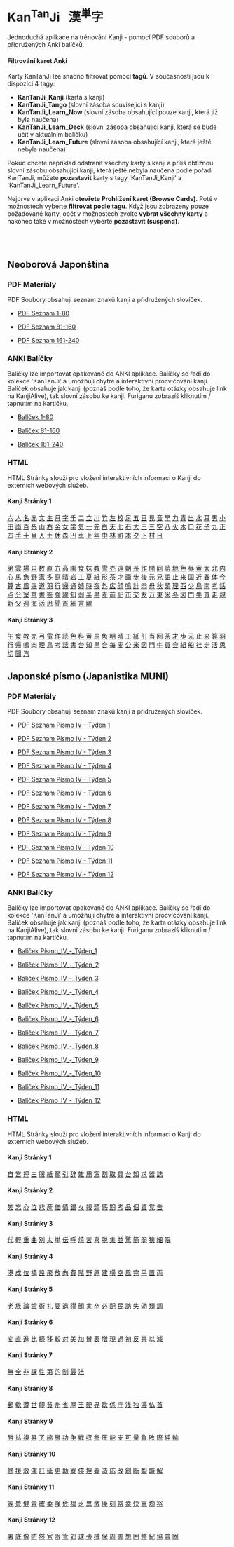 
# Kan<sup>Tan</sup>Ji &nbsp; 漢<sup>単</sup>字
Jednoduchá aplikace na trénování Kanji - pomocí PDF souborů a přidružených Anki balíčků.

#### Filtrování karet Anki

Karty KanTanJi lze snadno filtrovat pomocí **tagů**. V současnosti jsou k dispozici 4 tagy:

 - **KanTanJi_Kanji** (karta s kanji)
 - **KanTanJi_Tango** (slovní zásoba související s kanji)
 - **KanTanJi_Learn_Now** (slovní zásoba obsahující pouze kanji, která již byla naučena)
 - **KanTanJi_Learn_Deck** (slovní zásoba obsahující kanji, která se bude učit v aktuálním balíčku)
 - **KanTanJi_Learn_Future** (slovní zásoba obsahující kanji, která ještě nebyla naučena)

Pokud chcete například odstranit všechny karty s kanji a příliš obtížnou slovní zásobu obsahující kanji, 
která ještě nebyla naučena podle pořadí KanTanJi, můžete **pozastavit** karty s tagy 
'KanTanJi_Kanji' a 'KanTanJi_Learn_Future'.

Nejprve v aplikaci Anki **otevřete Prohlížení karet (Browse Cards)**. Poté v možnostech vyberte **filtrovat podle tagu**.
Když jsou zobrazeny pouze požadované karty, opět v možnostech zvolte **vybrat všechny karty** 
a nakonec také v možnostech vyberte **pozastavit (suspend)**.

<br><br>

## Neoborová Japonština

### PDF Materiály
PDF Soubory obsahují seznam znaků kanji a přidružených slovíček.
 - <a href="static/1/1/1-80.pdf">PDF Seznam 1-80</a>

 - <a href="static/1/2/81-160.pdf">PDF Seznam 81-160</a>

 - <a href="static/1/3/161-240.pdf">PDF Seznam 161-240</a>


### ANKI Balíčky
Balíčky lze importovat opakovaně do ANKI aplikace. Balíčky se řadí do kolekce 'KanTanJi' 
a umožňují chytré a interaktivní procvičování kanji. Balíček obsahuje jak kanji (poznáš podle
toho, že karta otázky obsahuje link na KanjiAlive), tak slovní zásobu ke kanji.
Furiganu zobrazíš kliknutím / tapnutím na kartičku.

 - <a href="static/1/1/1-80.apkg">Balíček 1-80</a>

 - <a href="static/1/2/81-160.apkg">Balíček 81-160</a>

 - <a href="static/1/3/161-240.apkg">Balíček 161-240</a>


### HTML
HTML Stránky slouží pro vložení interaktivních informací o Kanji do externích webových služeb.

#### Kanji Stránky 1
<a href="static/1/1/六.html">六</a>  <a href="static/1/1/人.html">人</a>  <a href="static/1/1/名.html">名</a>  <a href="static/1/1/赤.html">赤</a>  <a href="static/1/1/文.html">文</a>  <a href="static/1/1/生.html">生</a>  <a href="static/1/1/月.html">月</a>  <a href="static/1/1/字.html">字</a>  <a href="static/1/1/千.html">千</a>  <a href="static/1/1/二.html">二</a>  <a href="static/1/1/立.html">立</a>  <a href="static/1/1/川.html">川</a>  <a href="static/1/1/竹.html">竹</a>  <a href="static/1/1/左.html">左</a>  <a href="static/1/1/校.html">校</a>  <a href="static/1/1/足.html">足</a>  <a href="static/1/1/五.html">五</a>  <a href="static/1/1/目.html">目</a>  <a href="static/1/1/見.html">見</a>  <a href="static/1/1/音.html">音</a>  <a href="static/1/1/早.html">早</a>  <a href="static/1/1/力.html">力</a>  <a href="static/1/1/青.html">青</a>  <a href="static/1/1/出.html">出</a>  <a href="static/1/1/水.html">水</a>  <a href="static/1/1/耳.html">耳</a>  <a href="static/1/1/男.html">男</a>  <a href="static/1/1/小.html">小</a>  <a href="static/1/1/田.html">田</a>  <a href="static/1/1/雨.html">雨</a>  <a href="static/1/1/百.html">百</a>  <a href="static/1/1/糸.html">糸</a>  <a href="static/1/1/山.html">山</a>  <a href="static/1/1/右.html">右</a>  <a href="static/1/1/金.html">金</a>  <a href="static/1/1/女.html">女</a>  <a href="static/1/1/学.html">学</a>  <a href="static/1/1/気.html">気</a>  <a href="static/1/1/一.html">一</a>  <a href="static/1/1/先.html">先</a>  <a href="static/1/1/白.html">白</a>  <a href="static/1/1/天.html">天</a>  <a href="static/1/1/七.html">七</a>  <a href="static/1/1/石.html">石</a>  <a href="static/1/1/大.html">大</a>  <a href="static/1/1/王.html">王</a>  <a href="static/1/1/三.html">三</a>  <a href="static/1/1/空.html">空</a>  <a href="static/1/1/八.html">八</a>  <a href="static/1/1/火.html">火</a>  <a href="static/1/1/木.html">木</a>  <a href="static/1/1/口.html">口</a>  <a href="static/1/1/花.html">花</a>  <a href="static/1/1/子.html">子</a>  <a href="static/1/1/九.html">九</a>  <a href="static/1/1/正.html">正</a>  <a href="static/1/1/四.html">四</a>  <a href="static/1/1/手.html">手</a>  <a href="static/1/1/十.html">十</a>  <a href="static/1/1/貝.html">貝</a>  <a href="static/1/1/入.html">入</a>  <a href="static/1/1/土.html">土</a>  <a href="static/1/1/休.html">休</a>  <a href="static/1/1/森.html">森</a>  <a href="static/1/1/円.html">円</a>  <a href="static/1/1/車.html">車</a>  <a href="static/1/1/上.html">上</a>  <a href="static/1/1/年.html">年</a>  <a href="static/1/1/中.html">中</a>  <a href="static/1/1/林.html">林</a>  <a href="static/1/1/町.html">町</a>  <a href="static/1/1/本.html">本</a>  <a href="static/1/1/夕.html">夕</a>  <a href="static/1/1/下.html">下</a>  <a href="static/1/1/村.html">村</a>  <a href="static/1/1/日.html">日</a>

#### Kanji Stránky 2
<a href="static/1/2/弟.html">弟</a>  <a href="static/1/2/雲.html">雲</a>  <a href="static/1/2/場.html">場</a>  <a href="static/1/2/自.html">自</a>  <a href="static/1/2/数.html">数</a>  <a href="static/1/2/直.html">直</a>  <a href="static/1/2/方.html">方</a>  <a href="static/1/2/高.html">高</a>  <a href="static/1/2/園.html">園</a>  <a href="static/1/2/食.html">食</a>  <a href="static/1/2/妹.html">妹</a>  <a href="static/1/2/教.html">教</a>  <a href="static/1/2/雪.html">雪</a>  <a href="static/1/2/売.html">売</a>  <a href="static/1/2/遠.html">遠</a>  <a href="static/1/2/朝.html">朝</a>  <a href="static/1/2/長.html">長</a>  <a href="static/1/2/作.html">作</a>  <a href="static/1/2/間.html">間</a>  <a href="static/1/2/同.html">同</a>  <a href="static/1/2/読.html">読</a>  <a href="static/1/2/地.html">地</a>  <a href="static/1/2/色.html">色</a>  <a href="static/1/2/昼.html">昼</a>  <a href="static/1/2/黄.html">黄</a>  <a href="static/1/2/太.html">太</a>  <a href="static/1/2/北.html">北</a>  <a href="static/1/2/内.html">内</a>  <a href="static/1/2/心.html">心</a>  <a href="static/1/2/馬.html">馬</a>  <a href="static/1/2/魚.html">魚</a>  <a href="static/1/2/野.html">野</a>  <a href="static/1/2/家.html">家</a>  <a href="static/1/2/多.html">多</a>  <a href="static/1/2/原.html">原</a>  <a href="static/1/2/晴.html">晴</a>  <a href="static/1/2/岩.html">岩</a>  <a href="static/1/2/工.html">工</a>  <a href="static/1/2/夏.html">夏</a>  <a href="static/1/2/紙.html">紙</a>  <a href="static/1/2/形.html">形</a>  <a href="static/1/2/茶.html">茶</a>  <a href="static/1/2/才.html">才</a>  <a href="static/1/2/画.html">画</a>  <a href="static/1/2/歩.html">歩</a>  <a href="static/1/2/後.html">後</a>  <a href="static/1/2/元.html">元</a>  <a href="static/1/2/兄.html">兄</a>  <a href="static/1/2/語.html">語</a>  <a href="static/1/2/止.html">止</a>  <a href="static/1/2/来.html">来</a>  <a href="static/1/2/国.html">国</a>  <a href="static/1/2/近.html">近</a>  <a href="static/1/2/春.html">春</a>  <a href="static/1/2/体.html">体</a>  <a href="static/1/2/今.html">今</a>  <a href="static/1/2/算.html">算</a>  <a href="static/1/2/古.html">古</a>  <a href="static/1/2/風.html">風</a>  <a href="static/1/2/寺.html">寺</a>  <a href="static/1/2/道.html">道</a>  <a href="static/1/2/羽.html">羽</a>  <a href="static/1/2/行.html">行</a>  <a href="static/1/2/帰.html">帰</a>  <a href="static/1/2/通.html">通</a>  <a href="static/1/2/姉.html">姉</a>  <a href="static/1/2/時.html">時</a>  <a href="static/1/2/夜.html">夜</a>  <a href="static/1/2/外.html">外</a>  <a href="static/1/2/広.html">広</a>  <a href="static/1/2/顔.html">顔</a>  <a href="static/1/2/鳴.html">鳴</a>  <a href="static/1/2/計.html">計</a>  <a href="static/1/2/肉.html">肉</a>  <a href="static/1/2/母.html">母</a>  <a href="static/1/2/秋.html">秋</a>  <a href="static/1/2/頭.html">頭</a>  <a href="static/1/2/理.html">理</a>  <a href="static/1/2/西.html">西</a>  <a href="static/1/2/少.html">少</a>  <a href="static/1/2/鳥.html">鳥</a>  <a href="static/1/2/南.html">南</a>  <a href="static/1/2/考.html">考</a>  <a href="static/1/2/話.html">話</a>  <a href="static/1/2/点.html">点</a>  <a href="static/1/2/分.html">分</a>  <a href="static/1/2/室.html">室</a>  <a href="static/1/2/京.html">京</a>  <a href="static/1/2/書.html">書</a>  <a href="static/1/2/答.html">答</a>  <a href="static/1/2/強.html">強</a>  <a href="static/1/2/線.html">線</a>  <a href="static/1/2/知.html">知</a>  <a href="static/1/2/弱.html">弱</a>  <a href="static/1/2/半.html">半</a>  <a href="static/1/2/黒.html">黒</a>  <a href="static/1/2/麦.html">麦</a>  <a href="static/1/2/前.html">前</a>  <a href="static/1/2/記.html">記</a>  <a href="static/1/2/市.html">市</a>  <a href="static/1/2/交.html">交</a>  <a href="static/1/2/友.html">友</a>  <a href="static/1/2/万.html">万</a>  <a href="static/1/2/東.html">東</a>  <a href="static/1/2/米.html">米</a>  <a href="static/1/2/冬.html">冬</a>  <a href="static/1/2/図.html">図</a>  <a href="static/1/2/門.html">門</a>  <a href="static/1/2/牛.html">牛</a>  <a href="static/1/2/買.html">買</a>  <a href="static/1/2/走.html">走</a>  <a href="static/1/2/親.html">親</a>  <a href="static/1/2/新.html">新</a>  <a href="static/1/2/父.html">父</a>  <a href="static/1/2/週.html">週</a>  <a href="static/1/2/海.html">海</a>  <a href="static/1/2/活.html">活</a>  <a href="static/1/2/思.html">思</a>  <a href="static/1/2/聞.html">聞</a>  <a href="static/1/2/首.html">首</a>  <a href="static/1/2/細.html">細</a>  <a href="static/1/2/言.html">言</a>  <a href="static/1/2/曜.html">曜</a>

#### Kanji Stránky 3
<a href="static/1/3/午.html">午</a>  <a href="static/1/3/食.html">食</a>  <a href="static/1/3/教.html">教</a>  <a href="static/1/3/売.html">売</a>  <a href="static/1/3/弓.html">弓</a>  <a href="static/1/3/電.html">電</a>  <a href="static/1/3/作.html">作</a>  <a href="static/1/3/読.html">読</a>  <a href="static/1/3/色.html">色</a>  <a href="static/1/3/科.html">科</a>  <a href="static/1/3/黄.html">黄</a>  <a href="static/1/3/馬.html">馬</a>  <a href="static/1/3/魚.html">魚</a>  <a href="static/1/3/明.html">明</a>  <a href="static/1/3/晴.html">晴</a>  <a href="static/1/3/工.html">工</a>  <a href="static/1/3/紙.html">紙</a>  <a href="static/1/3/引.html">引</a>  <a href="static/1/3/当.html">当</a>  <a href="static/1/3/回.html">回</a>  <a href="static/1/3/茶.html">茶</a>  <a href="static/1/3/才.html">才</a>  <a href="static/1/3/歩.html">歩</a>  <a href="static/1/3/元.html">元</a>  <a href="static/1/3/止.html">止</a>  <a href="static/1/3/来.html">来</a>  <a href="static/1/3/算.html">算</a>  <a href="static/1/3/羽.html">羽</a>  <a href="static/1/3/行.html">行</a>  <a href="static/1/3/帰.html">帰</a>  <a href="static/1/3/鳴.html">鳴</a>  <a href="static/1/3/肉.html">肉</a>  <a href="static/1/3/理.html">理</a>  <a href="static/1/3/鳥.html">鳥</a>  <a href="static/1/3/考.html">考</a>  <a href="static/1/3/話.html">話</a>  <a href="static/1/3/書.html">書</a>  <a href="static/1/3/台.html">台</a>  <a href="static/1/3/知.html">知</a>  <a href="static/1/3/黒.html">黒</a>  <a href="static/1/3/合.html">合</a>  <a href="static/1/3/毎.html">毎</a>  <a href="static/1/3/麦.html">麦</a>  <a href="static/1/3/公.html">公</a>  <a href="static/1/3/米.html">米</a>  <a href="static/1/3/図.html">図</a>  <a href="static/1/3/門.html">門</a>  <a href="static/1/3/牛.html">牛</a>  <a href="static/1/3/買.html">買</a>  <a href="static/1/3/会.html">会</a>  <a href="static/1/3/組.html">組</a>  <a href="static/1/3/船.html">船</a>  <a href="static/1/3/社.html">社</a>  <a href="static/1/3/走.html">走</a>  <a href="static/1/3/活.html">活</a>  <a href="static/1/3/思.html">思</a>  <a href="static/1/3/切.html">切</a>  <a href="static/1/3/聞.html">聞</a>  <a href="static/1/3/汽.html">汽</a>




## Japonské písmo (Japanistika MUNI)

### PDF Materiály
PDF Soubory obsahují seznam znaků kanji a přidružených slovíček.
 - <a href="static/2/1/Písmo IV - Týden 1 .pdf">PDF Seznam Písmo IV - Týden 1 </a>

 - <a href="static/2/2/Písmo IV - Týden 2.pdf">PDF Seznam Písmo IV - Týden 2</a>

 - <a href="static/2/3/Písmo IV - Týden 3.pdf">PDF Seznam Písmo IV - Týden 3</a>

 - <a href="static/2/4/Písmo IV - Týden 4.pdf">PDF Seznam Písmo IV - Týden 4</a>

 - <a href="static/2/5/Písmo IV - Týden 5.pdf">PDF Seznam Písmo IV - Týden 5</a>

 - <a href="static/2/6/Písmo IV - Týden 6.pdf">PDF Seznam Písmo IV - Týden 6</a>

 - <a href="static/2/7/Písmo IV - Týden 7.pdf">PDF Seznam Písmo IV - Týden 7</a>

 - <a href="static/2/8/Písmo IV - Týden 8.pdf">PDF Seznam Písmo IV - Týden 8</a>

 - <a href="static/2/9/Písmo IV - Týden 9.pdf">PDF Seznam Písmo IV - Týden 9</a>

 - <a href="static/2/10/Písmo IV - Týden 10.pdf">PDF Seznam Písmo IV - Týden 10</a>

 - <a href="static/2/11/Písmo IV - Týden 11.pdf">PDF Seznam Písmo IV - Týden 11</a>

 - <a href="static/2/12/Písmo IV - Týden 12.pdf">PDF Seznam Písmo IV - Týden 12</a>


### ANKI Balíčky
Balíčky lze importovat opakovaně do ANKI aplikace. Balíčky se řadí do kolekce 'KanTanJi' 
a umožňují chytré a interaktivní procvičování kanji. Balíček obsahuje jak kanji (poznáš podle
toho, že karta otázky obsahuje link na KanjiAlive), tak slovní zásobu ke kanji.
Furiganu zobrazíš kliknutím / tapnutím na kartičku.

 - <a href="static/2/1/Písmo_IV_-_Týden_1.apkg">Balíček Písmo_IV_-_Týden_1</a>

 - <a href="static/2/2/Písmo_IV_-_Týden_2.apkg">Balíček Písmo_IV_-_Týden_2</a>

 - <a href="static/2/3/Písmo_IV_-_Týden_3.apkg">Balíček Písmo_IV_-_Týden_3</a>

 - <a href="static/2/4/Písmo_IV_-_Týden_4.apkg">Balíček Písmo_IV_-_Týden_4</a>

 - <a href="static/2/5/Písmo_IV_-_Týden_5.apkg">Balíček Písmo_IV_-_Týden_5</a>

 - <a href="static/2/6/Písmo_IV_-_Týden_6.apkg">Balíček Písmo_IV_-_Týden_6</a>

 - <a href="static/2/7/Písmo_IV_-_Týden_7.apkg">Balíček Písmo_IV_-_Týden_7</a>

 - <a href="static/2/8/Písmo_IV_-_Týden_8.apkg">Balíček Písmo_IV_-_Týden_8</a>

 - <a href="static/2/9/Písmo_IV_-_Týden_9.apkg">Balíček Písmo_IV_-_Týden_9</a>

 - <a href="static/2/10/Písmo_IV_-_Týden_10.apkg">Balíček Písmo_IV_-_Týden_10</a>

 - <a href="static/2/11/Písmo_IV_-_Týden_11.apkg">Balíček Písmo_IV_-_Týden_11</a>

 - <a href="static/2/12/Písmo_IV_-_Týden_12.apkg">Balíček Písmo_IV_-_Týden_12</a>


### HTML
HTML Stránky slouží pro vložení interaktivních informací o Kanji do externích webových služeb.

#### Kanji Stránky 1
<a href="static/2/1/自.html">自</a>  <a href="static/2/1/営.html">営</a>  <a href="static/2/1/押.html">押</a>  <a href="static/2/1/由.html">由</a>  <a href="static/2/1/服.html">服</a>  <a href="static/2/1/紙.html">紙</a>  <a href="static/2/1/願.html">願</a>  <a href="static/2/1/引.html">引</a>  <a href="static/2/1/辞.html">辞</a>  <a href="static/2/1/雑.html">雑</a>  <a href="static/2/1/用.html">用</a>  <a href="static/2/1/窓.html">窓</a>  <a href="static/2/1/割.html">割</a>  <a href="static/2/1/取.html">取</a>  <a href="static/2/1/具.html">具</a>  <a href="static/2/1/台.html">台</a>  <a href="static/2/1/知.html">知</a>  <a href="static/2/1/求.html">求</a>  <a href="static/2/1/器.html">器</a>  <a href="static/2/1/誌.html">誌</a>

#### Kanji Stránky 2
<a href="static/2/2/笑.html">笑</a>  <a href="static/2/2/忘.html">忘</a>  <a href="static/2/2/心.html">心</a>  <a href="static/2/2/泣.html">泣</a>  <a href="static/2/2/悲.html">悲</a>  <a href="static/2/2/産.html">産</a>  <a href="static/2/2/価.html">価</a>  <a href="static/2/2/情.html">情</a>  <a href="static/2/2/銀.html">銀</a>  <a href="static/2/2/々.html">々</a>  <a href="static/2/2/報.html">報</a>  <a href="static/2/2/頭.html">頭</a>  <a href="static/2/2/感.html">感</a>  <a href="static/2/2/期.html">期</a>  <a href="static/2/2/考.html">考</a>  <a href="static/2/2/品.html">品</a>  <a href="static/2/2/個.html">個</a>  <a href="static/2/2/資.html">資</a>  <a href="static/2/2/覚.html">覚</a>  <a href="static/2/2/告.html">告</a>

#### Kanji Stránky 3
<a href="static/2/3/代.html">代</a>  <a href="static/2/3/軽.html">軽</a>  <a href="static/2/3/重.html">重</a>  <a href="static/2/3/曲.html">曲</a>  <a href="static/2/3/別.html">別</a>  <a href="static/2/3/太.html">太</a>  <a href="static/2/3/単.html">単</a>  <a href="static/2/3/伝.html">伝</a>  <a href="static/2/3/呼.html">呼</a>  <a href="static/2/3/焼.html">焼</a>  <a href="static/2/3/苦.html">苦</a>  <a href="static/2/3/喜.html">喜</a>  <a href="static/2/3/脱.html">脱</a>  <a href="static/2/3/集.html">集</a>  <a href="static/2/3/並.html">並</a>  <a href="static/2/3/驚.html">驚</a>  <a href="static/2/3/簡.html">簡</a>  <a href="static/2/3/弱.html">弱</a>  <a href="static/2/3/狭.html">狭</a>  <a href="static/2/3/細.html">細</a>  <a href="static/2/3/眠.html">眠</a>

#### Kanji Stránky 4
<a href="static/2/4/港.html">港</a>  <a href="static/2/4/成.html">成</a>  <a href="static/2/4/位.html">位</a>  <a href="static/2/4/橋.html">橋</a>  <a href="static/2/4/設.html">設</a>  <a href="static/2/4/飛.html">飛</a>  <a href="static/2/4/放.html">放</a>  <a href="static/2/4/向.html">向</a>  <a href="static/2/4/費.html">費</a>  <a href="static/2/4/階.html">階</a>  <a href="static/2/4/野.html">野</a>  <a href="static/2/4/原.html">原</a>  <a href="static/2/4/建.html">建</a>  <a href="static/2/4/横.html">横</a>  <a href="static/2/4/空.html">空</a>  <a href="static/2/4/風.html">風</a>  <a href="static/2/4/完.html">完</a>  <a href="static/2/4/平.html">平</a>  <a href="static/2/4/置.html">置</a>  <a href="static/2/4/両.html">両</a>

#### Kanji Stránky 5
<a href="static/2/5/老.html">老</a>  <a href="static/2/5/族.html">族</a>  <a href="static/2/5/論.html">論</a>  <a href="static/2/5/歯.html">歯</a>  <a href="static/2/5/術.html">術</a>  <a href="static/2/5/礼.html">礼</a>  <a href="static/2/5/要.html">要</a>  <a href="static/2/5/退.html">退</a>  <a href="static/2/5/得.html">得</a>  <a href="static/2/5/顔.html">顔</a>  <a href="static/2/5/実.html">実</a>  <a href="static/2/5/卒.html">卒</a>  <a href="static/2/5/必.html">必</a>  <a href="static/2/5/配.html">配</a>  <a href="static/2/5/民.html">民</a>  <a href="static/2/5/訪.html">訪</a>  <a href="static/2/5/失.html">失</a>  <a href="static/2/5/効.html">効</a>  <a href="static/2/5/類.html">類</a>  <a href="static/2/5/調.html">調</a>

#### Kanji Stránky 6
<a href="static/2/6/変.html">変</a>  <a href="static/2/6/直.html">直</a>  <a href="static/2/6/進.html">進</a>  <a href="static/2/6/比.html">比</a>  <a href="static/2/6/続.html">続</a>  <a href="static/2/6/移.html">移</a>  <a href="static/2/6/較.html">較</a>  <a href="static/2/6/対.html">対</a>  <a href="static/2/6/美.html">美</a>  <a href="static/2/6/加.html">加</a>  <a href="static/2/6/賛.html">賛</a>  <a href="static/2/6/表.html">表</a>  <a href="static/2/6/増.html">増</a>  <a href="static/2/6/現.html">現</a>  <a href="static/2/6/過.html">過</a>  <a href="static/2/6/初.html">初</a>  <a href="static/2/6/反.html">反</a>  <a href="static/2/6/共.html">共</a>  <a href="static/2/6/以.html">以</a>  <a href="static/2/6/減.html">減</a>

#### Kanji Stránky 7
<a href="static/2/7/無.html">無</a>  <a href="static/2/7/全.html">全</a>  <a href="static/2/7/非.html">非</a>  <a href="static/2/7/課.html">課</a>  <a href="static/2/7/性.html">性</a>  <a href="static/2/7/第.html">第</a>  <a href="static/2/7/的.html">的</a>  <a href="static/2/7/制.html">制</a>  <a href="static/2/7/最.html">最</a>  <a href="static/2/7/法.html">法</a>

#### Kanji Stránky 8
<a href="static/2/8/郵.html">郵</a>  <a href="static/2/8/軟.html">軟</a>  <a href="static/2/8/薄.html">薄</a>  <a href="static/2/8/世.html">世</a>  <a href="static/2/8/印.html">印</a>  <a href="static/2/8/貧.html">貧</a>  <a href="static/2/8/州.html">州</a>  <a href="static/2/8/省.html">省</a>  <a href="static/2/8/厚.html">厚</a>  <a href="static/2/8/王.html">王</a>  <a href="static/2/8/硬.html">硬</a>  <a href="static/2/8/界.html">界</a>  <a href="static/2/8/欧.html">欧</a>  <a href="static/2/8/係.html">係</a>  <a href="static/2/8/庁.html">庁</a>  <a href="static/2/8/浅.html">浅</a>  <a href="static/2/8/独.html">独</a>  <a href="static/2/8/濃.html">濃</a>  <a href="static/2/8/仏.html">仏</a>  <a href="static/2/8/首.html">首</a>

#### Kanji Stránky 9
<a href="static/2/9/勝.html">勝</a>  <a href="static/2/9/拡.html">拡</a>  <a href="static/2/9/複.html">複</a>  <a href="static/2/9/昇.html">昇</a>  <a href="static/2/9/了.html">了</a>  <a href="static/2/9/縮.html">縮</a>  <a href="static/2/9/層.html">層</a>  <a href="static/2/9/功.html">功</a>  <a href="static/2/9/争.html">争</a>  <a href="static/2/9/戦.html">戦</a>  <a href="static/2/9/収.html">収</a>  <a href="static/2/9/参.html">参</a>  <a href="static/2/9/圧.html">圧</a>  <a href="static/2/9/能.html">能</a>  <a href="static/2/9/支.html">支</a>  <a href="static/2/9/可.html">可</a>  <a href="static/2/9/量.html">量</a>  <a href="static/2/9/負.html">負</a>  <a href="static/2/9/敗.html">敗</a>  <a href="static/2/9/際.html">際</a>  <a href="static/2/9/純.html">純</a>  <a href="static/2/9/輸.html">輸</a>

#### Kanji Stránky 10
<a href="static/2/10/修.html">修</a>  <a href="static/2/10/援.html">援</a>  <a href="static/2/10/救.html">救</a>  <a href="static/2/10/演.html">演</a>  <a href="static/2/10/訂.html">訂</a>  <a href="static/2/10/延.html">延</a>  <a href="static/2/10/更.html">更</a>  <a href="static/2/10/助.html">助</a>  <a href="static/2/10/寮.html">寮</a>  <a href="static/2/10/停.html">停</a>  <a href="static/2/10/担.html">担</a>  <a href="static/2/10/養.html">養</a>  <a href="static/2/10/造.html">造</a>  <a href="static/2/10/応.html">応</a>  <a href="static/2/10/改.html">改</a>  <a href="static/2/10/創.html">創</a>  <a href="static/2/10/断.html">断</a>  <a href="static/2/10/製.html">製</a>  <a href="static/2/10/職.html">職</a>  <a href="static/2/10/解.html">解</a>

#### Kanji Stránky 11
<a href="static/2/11/等.html">等</a>  <a href="static/2/11/豊.html">豊</a>  <a href="static/2/11/健.html">健</a>  <a href="static/2/11/貴.html">貴</a>  <a href="static/2/11/確.html">確</a>  <a href="static/2/11/柔.html">柔</a>  <a href="static/2/11/険.html">険</a>  <a href="static/2/11/危.html">危</a>  <a href="static/2/11/福.html">福</a>  <a href="static/2/11/乏.html">乏</a>  <a href="static/2/11/異.html">異</a>  <a href="static/2/11/激.html">激</a>  <a href="static/2/11/康.html">康</a>  <a href="static/2/11/刻.html">刻</a>  <a href="static/2/11/常.html">常</a>  <a href="static/2/11/幸.html">幸</a>  <a href="static/2/11/快.html">快</a>  <a href="static/2/11/富.html">富</a>  <a href="static/2/11/均.html">均</a>  <a href="static/2/11/裕.html">裕</a>

#### Kanji Stránky 12
<a href="static/2/12/署.html">署</a>  <a href="static/2/12/底.html">底</a>  <a href="static/2/12/像.html">像</a>  <a href="static/2/12/防.html">防</a>  <a href="static/2/12/然.html">然</a>  <a href="static/2/12/官.html">官</a>  <a href="static/2/12/限.html">限</a>  <a href="static/2/12/管.html">管</a>  <a href="static/2/12/郊.html">郊</a>  <a href="static/2/12/球.html">球</a>  <a href="static/2/12/張.html">張</a>  <a href="static/2/12/械.html">械</a>  <a href="static/2/12/保.html">保</a>  <a href="static/2/12/周.html">周</a>  <a href="static/2/12/害.html">害</a>  <a href="static/2/12/想.html">想</a>  <a href="static/2/12/囲.html">囲</a>  <a href="static/2/12/整.html">整</a>  <a href="static/2/12/紀.html">紀</a>  <a href="static/2/12/協.html">協</a>  <a href="static/2/12/普.html">普</a>  <a href="static/2/12/固.html">固</a>
